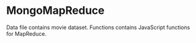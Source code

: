 # MongoMapReduce
 
Data file contains movie dataset.
Functions contains JavaScript functions for MapReduce.
